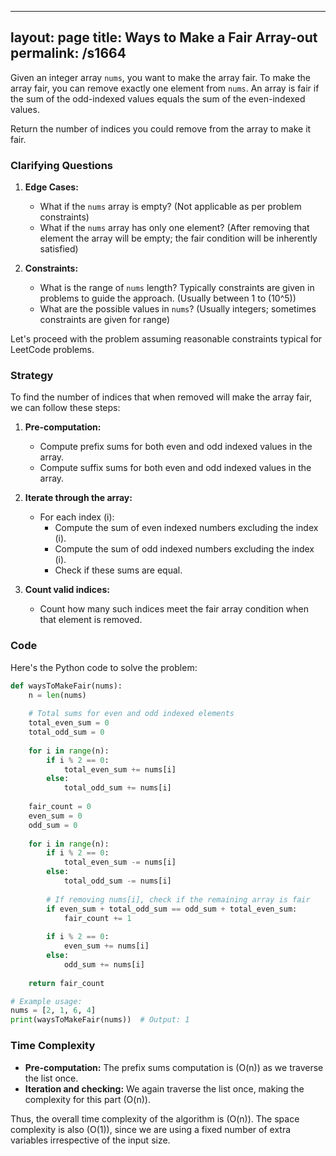 
---
layout: page
title:  Ways to Make a Fair Array-out
permalink: /s1664
---
Given an integer array `nums`, you want to make the array fair. To make the array fair, you can remove exactly one element from `nums`. An array is fair if the sum of the odd-indexed values equals the sum of the even-indexed values.

Return the number of indices you could remove from the array to make it fair.

### Clarifying Questions
1. **Edge Cases:**
   - What if the `nums` array is empty? (Not applicable as per problem constraints)
   - What if the `nums` array has only one element? (After removing that element the array will be empty; the fair condition will be inherently satisfied)

2. **Constraints:**
   - What is the range of `nums` length? Typically constraints are given in problems to guide the approach. (Usually between 1 to \(10^5\))
   - What are the possible values in `nums`? (Usually integers; sometimes constraints are given for range)

Let's proceed with the problem assuming reasonable constraints typical for LeetCode problems.

### Strategy
To find the number of indices that when removed will make the array fair, we can follow these steps:

1. **Pre-computation:**
   - Compute prefix sums for both even and odd indexed values in the array. 
   - Compute suffix sums for both even and odd indexed values in the array. 

2. **Iterate through the array:**
   - For each index \(i\):
     - Compute the sum of even indexed numbers excluding the index \(i\).
     - Compute the sum of odd indexed numbers excluding the index \(i\).
     - Check if these sums are equal.

3. **Count valid indices:**
   - Count how many such indices meet the fair array condition when that element is removed.

### Code
Here's the Python code to solve the problem:

```python
def waysToMakeFair(nums):
    n = len(nums)
    
    # Total sums for even and odd indexed elements
    total_even_sum = 0
    total_odd_sum = 0
    
    for i in range(n):
        if i % 2 == 0:
            total_even_sum += nums[i]
        else:
            total_odd_sum += nums[i]
    
    fair_count = 0
    even_sum = 0
    odd_sum = 0
    
    for i in range(n):
        if i % 2 == 0:
            total_even_sum -= nums[i]
        else:
            total_odd_sum -= nums[i]
        
        # If removing nums[i], check if the remaining array is fair
        if even_sum + total_odd_sum == odd_sum + total_even_sum:
            fair_count += 1
        
        if i % 2 == 0:
            even_sum += nums[i]
        else:
            odd_sum += nums[i]
    
    return fair_count

# Example usage:
nums = [2, 1, 6, 4]
print(waysToMakeFair(nums))  # Output: 1
```

### Time Complexity
- **Pre-computation:** The prefix sums computation is \(O(n)\) as we traverse the list once.
- **Iteration and checking:** We again traverse the list once, making the complexity for this part \(O(n)\).

Thus, the overall time complexity of the algorithm is \(O(n)\). The space complexity is also \(O(1)\), since we are using a fixed number of extra variables irrespective of the input size.